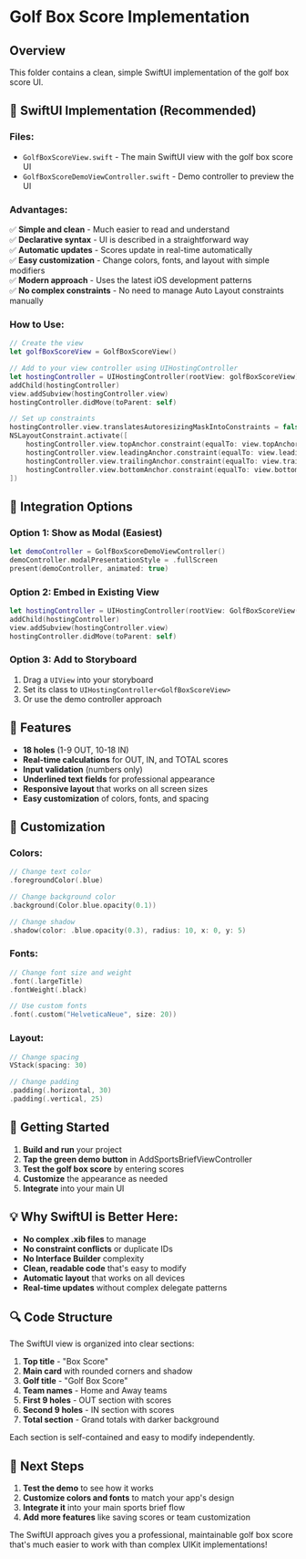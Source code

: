 # Golf Box Score Implementation

## Overview
This folder contains a clean, simple SwiftUI implementation of the golf box score UI.

## 🚀 **SwiftUI Implementation (Recommended)**

### Files:
- `GolfBoxScoreView.swift` - The main SwiftUI view with the golf box score UI
- `GolfBoxScoreDemoViewController.swift` - Demo controller to preview the UI

### Advantages:
✅ **Simple and clean** - Much easier to read and understand  
✅ **Declarative syntax** - UI is described in a straightforward way  
✅ **Automatic updates** - Scores update in real-time automatically  
✅ **Easy customization** - Change colors, fonts, and layout with simple modifiers  
✅ **Modern approach** - Uses the latest iOS development patterns  
✅ **No complex constraints** - No need to manage Auto Layout constraints manually  

### How to Use:
```swift
// Create the view
let golfBoxScoreView = GolfBoxScoreView()

// Add to your view controller using UIHostingController
let hostingController = UIHostingController(rootView: golfBoxScoreView)
addChild(hostingController)
view.addSubview(hostingController.view)
hostingController.didMove(toParent: self)

// Set up constraints
hostingController.view.translatesAutoresizingMaskIntoConstraints = false
NSLayoutConstraint.activate([
    hostingController.view.topAnchor.constraint(equalTo: view.topAnchor),
    hostingController.view.leadingAnchor.constraint(equalTo: view.leadingAnchor),
    hostingController.view.trailingAnchor.constraint(equalTo: view.trailingAnchor),
    hostingController.view.bottomAnchor.constraint(equalTo: view.bottomAnchor)
])
```

## 🔧 **Integration Options**

### Option 1: Show as Modal (Easiest)
```swift
let demoController = GolfBoxScoreDemoViewController()
demoController.modalPresentationStyle = .fullScreen
present(demoController, animated: true)
```

### Option 2: Embed in Existing View
```swift
let hostingController = UIHostingController(rootView: GolfBoxScoreView())
addChild(hostingController)
view.addSubview(hostingController.view)
hostingController.didMove(toParent: self)
```

### Option 3: Add to Storyboard
1. Drag a `UIView` into your storyboard
2. Set its class to `UIHostingController<GolfBoxScoreView>`
3. Or use the demo controller approach

## 📱 **Features**

- **18 holes** (1-9 OUT, 10-18 IN)
- **Real-time calculations** for OUT, IN, and TOTAL scores
- **Input validation** (numbers only)
- **Underlined text fields** for professional appearance
- **Responsive layout** that works on all screen sizes
- **Easy customization** of colors, fonts, and spacing

## 🎨 **Customization**

### Colors:
```swift
// Change text color
.foregroundColor(.blue)

// Change background color
.background(Color.blue.opacity(0.1))

// Change shadow
.shadow(color: .blue.opacity(0.3), radius: 10, x: 0, y: 5)
```

### Fonts:
```swift
// Change font size and weight
.font(.largeTitle)
.fontWeight(.black)

// Use custom fonts
.font(.custom("HelveticaNeue", size: 20))
```

### Layout:
```swift
// Change spacing
VStack(spacing: 30)

// Change padding
.padding(.horizontal, 30)
.padding(.vertical, 25)
```

## 🚀 **Getting Started**

1. **Build and run** your project
2. **Tap the green demo button** in AddSportsBriefViewController
3. **Test the golf box score** by entering scores
4. **Customize** the appearance as needed
5. **Integrate** into your main UI

## 💡 **Why SwiftUI is Better Here:**

- **No complex .xib files** to manage
- **No constraint conflicts** or duplicate IDs
- **No Interface Builder** complexity
- **Clean, readable code** that's easy to modify
- **Automatic layout** that works on all devices
- **Real-time updates** without complex delegate patterns

## 🔍 **Code Structure**

The SwiftUI view is organized into clear sections:
1. **Top title** - "Box Score"
2. **Main card** with rounded corners and shadow
3. **Golf title** - "Golf Box Score"
4. **Team names** - Home and Away teams
5. **First 9 holes** - OUT section with scores
6. **Second 9 holes** - IN section with scores
7. **Total section** - Grand totals with darker background

Each section is self-contained and easy to modify independently.

## 🎯 **Next Steps**

1. **Test the demo** to see how it works
2. **Customize colors and fonts** to match your app's design
3. **Integrate it** into your main sports brief flow
4. **Add more features** like saving scores or team customization

The SwiftUI approach gives you a professional, maintainable golf box score that's much easier to work with than complex UIKit implementations!

